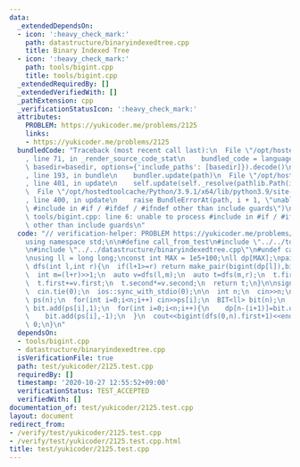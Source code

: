 ```yaml
---
data:
  _extendedDependsOn:
  - icon: ':heavy_check_mark:'
    path: datastructure/binaryindexedtree.cpp
    title: Binary Indexed Tree
  - icon: ':heavy_check_mark:'
    path: tools/bigint.cpp
    title: tools/bigint.cpp
  _extendedRequiredBy: []
  _extendedVerifiedWith: []
  _pathExtension: cpp
  _verificationStatusIcon: ':heavy_check_mark:'
  attributes:
    PROBLEM: https://yukicoder.me/problems/2125
    links:
    - https://yukicoder.me/problems/2125
  bundledCode: "Traceback (most recent call last):\n  File \"/opt/hostedtoolcache/Python/3.9.1/x64/lib/python3.9/site-packages/onlinejudge_verify/documentation/build.py\"\
    , line 71, in _render_source_code_stat\n    bundled_code = language.bundle(stat.path,\
    \ basedir=basedir, options={'include_paths': [basedir]}).decode()\n  File \"/opt/hostedtoolcache/Python/3.9.1/x64/lib/python3.9/site-packages/onlinejudge_verify/languages/cplusplus.py\"\
    , line 193, in bundle\n    bundler.update(path)\n  File \"/opt/hostedtoolcache/Python/3.9.1/x64/lib/python3.9/site-packages/onlinejudge_verify/languages/cplusplus_bundle.py\"\
    , line 401, in update\n    self.update(self._resolve(pathlib.Path(included), included_from=path))\n\
    \  File \"/opt/hostedtoolcache/Python/3.9.1/x64/lib/python3.9/site-packages/onlinejudge_verify/languages/cplusplus_bundle.py\"\
    , line 400, in update\n    raise BundleErrorAt(path, i + 1, \"unable to process\
    \ #include in #if / #ifdef / #ifndef other than include guards\")\nonlinejudge_verify.languages.cplusplus_bundle.BundleErrorAt:\
    \ tools/bigint.cpp: line 6: unable to process #include in #if / #ifdef / #ifndef\
    \ other than include guards\n"
  code: "// verification-helper: PROBLEM https://yukicoder.me/problems/2125\n\n#include<bits/stdc++.h>\n\
    using namespace std;\n\n#define call_from_test\n#include \"../../tools/bigint.cpp\"\
    \n#include \"../../datastructure/binaryindexedtree.cpp\"\n#undef call_from_test\n\
    \nusing ll = long long;\nconst int MAX = 1e5+100;\nll dp[MAX];\npair<bigint, bigint>\
    \ dfs(int l,int r){\n  if(l+1>=r) return make_pair(bigint(dp[l]),bigint(l+1));\n\
    \  int m=(l+r)>>1;\n  auto v=dfs(l,m);\n  auto t=dfs(m,r);\n  t.first*=v.second;\n\
    \  t.first+=v.first;\n  t.second*=v.second;\n  return t;\n}\n\nsigned main(){\n\
    \  cin.tie(0);\n  ios::sync_with_stdio(0);\n\n  int n;\n  cin>>n;\n  vector<int>\
    \ ps(n);\n  for(int i=0;i<n;i++) cin>>ps[i];\n  BIT<ll> bit(n);\n  for(int i=0;i<n;i++)\
    \ bit.add(ps[i],1);\n  for(int i=0;i<n;i++){\n    dp[n-(i+1)]=bit.query(0,ps[i]);\n\
    \    bit.add(ps[i],-1);\n  }\n  cout<<bigint(dfs(0,n).first+1)<<endl;\n  return\
    \ 0;\n}\n"
  dependsOn:
  - tools/bigint.cpp
  - datastructure/binaryindexedtree.cpp
  isVerificationFile: true
  path: test/yukicoder/2125.test.cpp
  requiredBy: []
  timestamp: '2020-10-27 12:55:52+09:00'
  verificationStatus: TEST_ACCEPTED
  verifiedWith: []
documentation_of: test/yukicoder/2125.test.cpp
layout: document
redirect_from:
- /verify/test/yukicoder/2125.test.cpp
- /verify/test/yukicoder/2125.test.cpp.html
title: test/yukicoder/2125.test.cpp
---
```

